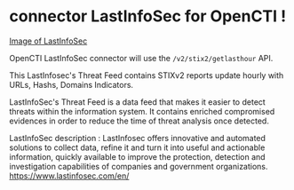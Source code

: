 # connector LastInfoSec for OpenCTI ! 
[Image of LastInfoSec](https://www.lastinfosec.com/img/logolastinfosec.png)

OpenCTI LastInfoSec connector will use the `/v2/stix2/getlasthour` API.

This LastInfosec's Threat Feed contains STIXv2 reports update hourly with URLs, Hashs, Domains Indicators.  

LastInfoSec's Threat Feed is a data feed that makes it easier to detect threats within the information system. It contains enriched compromised evidences in order to reduce the time of threat analysis once detected.

LastInfoSec description : 
LastInfosec offers innovative and automated solutions to collect data, refine it and turn it into useful and actionable information, quickly available to improve the protection, detection and investigation capabilities of companies and government organizations.
https://www.lastinfosec.com/en/
